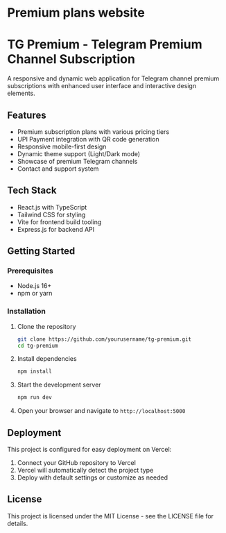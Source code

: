 
# Premium plans website

# TG Premium - Telegram Premium Channel Subscription

A responsive and dynamic web application for Telegram channel premium subscriptions with enhanced user interface and interactive design elements.

## Features

- Premium subscription plans with various pricing tiers
- UPI Payment integration with QR code generation
- Responsive mobile-first design
- Dynamic theme support (Light/Dark mode)
- Showcase of premium Telegram channels
- Contact and support system

## Tech Stack

- React.js with TypeScript
- Tailwind CSS for styling
- Vite for frontend build tooling
- Express.js for backend API

## Getting Started

### Prerequisites

- Node.js 16+ 
- npm or yarn

### Installation

1. Clone the repository
   ```bash
   git clone https://github.com/yourusername/tg-premium.git
   cd tg-premium
   ```

2. Install dependencies
   ```bash
   npm install
   ```

3. Start the development server
   ```bash
   npm run dev
   ```

4. Open your browser and navigate to `http://localhost:5000`

## Deployment

This project is configured for easy deployment on Vercel:

1. Connect your GitHub repository to Vercel
2. Vercel will automatically detect the project type
3. Deploy with default settings or customize as needed

## License

This project is licensed under the MIT License - see the LICENSE file for details.
